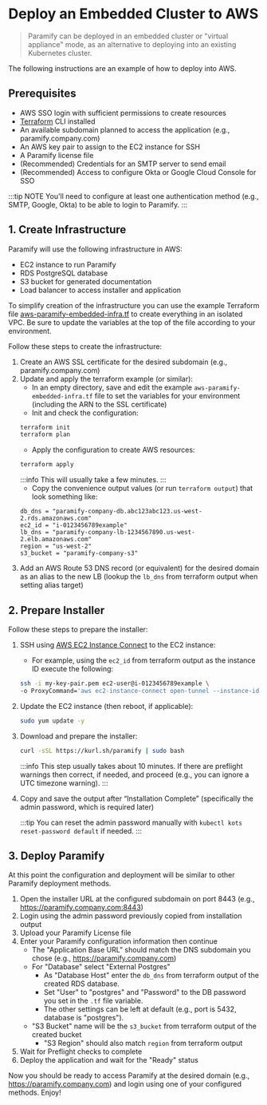 # Deploy an Embedded Cluster to AWS
> Paramify can be deployed in an embedded cluster or "virtual appliance" mode, as an alternative to deploying into an existing Kubernetes cluster.

<YouTube src="https://www.youtube.com/embed/hHPVGQq-zrA?si=caqQ4So4pJo4pvNF" />

The following instructions are an example of how to deploy into AWS.

## Prerequisites
- AWS SSO login with sufficient permissions to create resources
- [Terraform](https://www.terraform.io/) CLI installed
- An available subdomain planned to access the application (e.g., paramify.company.com)
- An AWS key pair to assign to the EC2 instance for SSH
- A Paramify license file
- (Recommended) Credentials for an SMTP server to send email
- (Recommended) Access to configure Okta or Google Cloud Console for SSO

:::tip NOTE
You'll need to configure at least one authentication method (e.g., SMTP, Google, Okta) to be able to login to Paramify.
:::

## 1. Create Infrastructure
Paramify will use the following infrastructure in AWS:
- EC2 instance to run Paramify
- RDS PostgreSQL database
- S3 bucket for generated documentation
- Load balancer to access installer and application

To simplify creation of the infrastructure you can use the example Terraform file [aws-paramify-embedded-infra.tf](https://github.com/paramify/support/blob/main/aws/aws-paramify-embedded-infra.tf) to create everything in an isolated VPC. Be sure to update the variables at the top of the file according to your environment.

Follow these steps to create the infrastructure:
1. Create an AWS SSL certificate for the desired subdomain (e.g., paramify.company.com)
2. Update and apply the terraform example (or similar):
    - In an empty directory, save and edit the example `aws-paramify-embedded-infra.tf` file to set the variables for your environment (including the ARN to the SSL certificate)
    - Init and check the configuration:
    ```bash
    terraform init
    terraform plan
    ```
    - Apply the configuration to create AWS resources:
    ```bash
    terraform apply
    ```
    :::info
    This will usually take a few minutes.
    :::
    - Copy the convenience output values (or run `terraform output`) that look something like:
    ```
    db_dns = "paramify-company-db.abc123abc123.us-west-2.rds.amazonaws.com"
    ec2_id = "i-0123456789example"
    lb_dns = "paramify-company-lb-1234567890.us-west-2.elb.amazonaws.com"
    region = "us-west-2"
    s3_bucket = "paramify-company-s3"
    ```
3. Add an AWS Route 53 DNS record (or equivalent) for the desired domain as an alias to the new LB (lookup the `lb_dns` from terraform output when setting alias target)


## 2. Prepare Installer
Follow these steps to prepare the installer:
1. SSH using [AWS EC2 Instance Connect](https://docs.aws.amazon.com/AWSEC2/latest/UserGuide/connect-using-eice.html) to the EC2 instance:
    - For example, using the `ec2_id` from terraform output as the instance ID execute the following:
    ```bash
    ssh -i my-key-pair.pem ec2-user@i-0123456789example \
    -o ProxyCommand='aws ec2-instance-connect open-tunnel --instance-id i-0123456789example'
    ```
2. Update the EC2 instance (then reboot, if applicable):
    ```bash
    sudo yum update -y
    ```
3. Download and prepare the installer:
    ```bash
    curl -sSL https://kurl.sh/paramify | sudo bash
    ```
    :::info
    This step usually takes about 10 minutes. If there are preflight warnings then correct, if needed, and proceed (e.g., you can ignore a UTC timezone warning).
    :::
4. Copy and save the output after “Installation Complete” (specifically the admin password, which is required later)

    :::tip
    You can reset the admin password manually with `kubectl kots reset-password default` if needed.
    :::


## 3. Deploy Paramify
At this point the configuration and deployment will be similar to other Paramify deployment methods.

1. Open the installer URL at the configured subdomain on port 8443 (e.g., https://paramify.company.com:8443)
2. Login using the admin password previously copied from installation output
3. Upload your Paramify License file
4. Enter your Paramify configuration information then continue
    - The "Application Base URL" should match the DNS subdomain you chose (e.g., https://paramify.company.com)
    - For "Database" select "External Postgres"
        - As "Database Host" enter the `db_dns` from terraform output of the created RDS database.
        - Set "User" to "postgres" and "Password" to the DB password you set in the `.tf` file variable.
        - The other settings can be left at default (e.g., port is 5432, database is "postgres").
    - "S3 Bucket" name will be the `s3_bucket` from terraform output of the created bucket
        - "S3 Region" should also match `region` from terraform output
5. Wait for Preflight checks to complete
6. Deploy the application and wait for the "Ready" status

Now you should be ready to access Paramify at the desired domain (e.g., https://paramify.company.com) and login using one of your configured methods. Enjoy!
